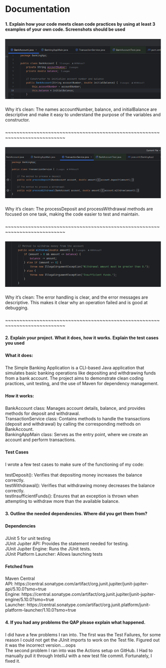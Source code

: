 <h1 align="left">Documentation</h1>

###

<h4 align="left">1. Explain how your code meets clean code practices by using at least 3 examples of your own code. Screenshots should be used</h4>

###


![BankAccount.png](ScreenShots/BankAccount.png)

###

<p align="left">Why it’s clean: The names accountNumber, balance, and initialBalance are descriptive and make it easy to understand the purpose of the variables and constructor.</p>

###

<p align="left">~~~~~~~~~~~~~~~~~~~~~~~~~~~~~~~~~~~~~~~~~~~~~~~~~~~~~~~~~~~~~~~~~~~~~~~~~~~</p>

###

![Transaction.png](ScreenShots/Transaction.png)

###

<p align="left">Why it’s clean: The processDeposit and processWithdrawal methods are focused on one task, making the code easier to test and maintain.</p>

###

<p align="left">~~~~~~~~~~~~~~~~~~~~~~~~~~~~~~~~~~~~~~~~~~~~~~~~~~~~~~~~~~~~~~~~~~~~~~~~~~~</p>

###

![Withdraw.png](ScreenShots/Withdraw.png)

###

<p align="left">Why it’s clean: The error handling is clear, and the error messages are descriptive. This makes it clear why an operation failed and is good at debugging.</p>

###

<p align="left">~~~~~~~~~~~~~~~~~~~~~~~~~~~~~~~~~~~~~~~~~~~~~~~~~~~~~~~~~~~~~~~~~~~~~~~~~~~</p>

###

<h4 align="left">2. Explain your project. What it does, how it works. Explain the test cases you used</h4>

###

<h4 align="left">What it does:</h4>

###

<p align="left">The Simple Banking Application is a CLI-based Java application that simulates basic banking operations like depositing and withdrawing funds from a bank account. The project aims to demonstrate clean coding practices, unit testing, and the use of Maven for dependency management.</p>

###

<h4 align="left">How it works:</h4>

###

<p align="left">BankAccount class: Manages account details, balance, and provides methods for deposit and withdrawal.<br>TransactionService class: Contains methods to handle the transactions (deposit and withdrawal) by calling the corresponding methods on BankAccount.<br>BankingAppMain class: Serves as the entry point, where we create an account and perform transactions.</p>

###

<h4 align="left">Test Cases</h4>

###

<p align="left">I wrote a few test cases to make sure of the functioning of my code:<br><br>testDeposit(): Verifies that depositing money increases the balance correctly.<br>testWithdrawal(): Verifies that withdrawing money decreases the balance correctly.<br>testInsufficientFunds(): Ensures that an exception is thrown when attempting to withdraw more than the available balance.</p>

###

<h4 align="left">3. Outline the needed dependencies. Where did you get them from?</h4>

###

<h4 align="left">Dependencies</h4>

###

<p align="left">JUnit 5 for unit testing<br>JUnit Jupiter API: Provides the statement needed for testing.<br>JUnit Jupiter Engine: Runs the JUnit tests.<br>JUnit Platform Launcher: Allows launching tests</p>

###

<h4 align="left">Fetched from</h4>

###

<p align="left">Maven Central<br>API: https://central.sonatype.com/artifact/org.junit.jupiter/junit-jupiter-api/5.10.0?smo=true<br>Engine: https://central.sonatype.com/artifact/org.junit.jupiter/junit-jupiter-engine/5.10.0?smo=true<br>Launcher: https://central.sonatype.com/artifact/org.junit.platform/junit-platform-launcher/1.10.0?smo=true</p>

###

<h4 align="left">4. If you had any problems the QAP please explain what happened.</h4>

###

<p align="left">I did have a few problems I ran into. The first was the Test Failures, for some reason I could not get the JUnit imports to work on the Test file. Figured out it was the incorrect version....oops<br>The second problem I ran into was the Actions setup on GitHub. I Had to manually pull it through IntelliJ with a new test file commit. Fortunately, I fixed it.</p>

###
